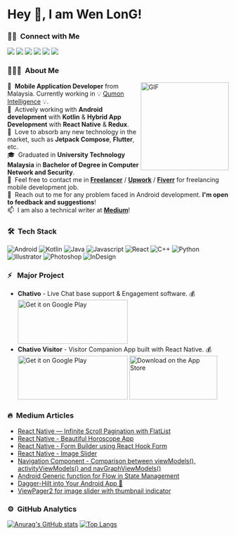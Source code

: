 # Hey 👋, I am Wen LonG!

### 🤝🏻 &nbsp;Connect with Me

<p align="left">
<a href="https://www.linkedin.com/in/teo-wen-long-19960316/ "><img src="https://img.shields.io/badge/-Teo%20Wen%20Long-0077B5?style=flat&logo=Linkedin&logoColor=white"/></a>
<a href="mailto:teowenlong0316@gmail.com"><img src="https://img.shields.io/badge/-teowenlong0316@gmail.com-D14836?style=flat&logo=Gmail&logoColor=white"/></a>
<a href="https://stackoverflow.com/users/12261890/teo"><img src="https://img.shields.io/badge/-@TeoWenLong-1877F2?style=flat&logo=Stackoverflow&logoColor=white"/></a>
<a href="https://www.freelancer.com/u/skynight1996"><img src="https://img.shields.io/badge/-@skynight1996-BD081C?style=flat&logo=Freelancer&logoColor=white"/></a>
<a href="https://www.upwork.com/freelancers/~0147258256e4f9731b"><img src="https://img.shields.io/badge/-@TeoWenLong-00B300?style=flat&logo=Upwork&logoColor=white"/></a>
<a href="https://skynight1996.medium.com/"><img src="https://img.shields.io/badge/-@Teo-000000?style=flat&logo=Medium&logoColor=white"/></a>
</p>

### 👨🏻‍💻 &nbsp;About Me

<img alt="GIF" src="https://media.giphy.com/media/Cmr1OMJ2FN0B2/giphy.gif"  align="right" width = 200/>
                                                                                              
🚀&nbsp;&nbsp;**Mobile Application Developer**  from Malaysia. Currently working in 💡 [Qumon Intelligence](https://www.qumonintelligence.com/) 💡. \
🌱&nbsp;&nbsp;Actively working with **Android development** with **Kotlin** & **Hybrid App Development** with **React Native** & **Redux**. \
:muscle:&nbsp;&nbsp;Love to absorb any new technology in the market, such as **Jetpack Compose**, **Flutter**, etc. \
🎓&nbsp;&nbsp;Graduated in **University Technology Malaysia** in **Bachelor of Degree in Computer Network and Security**.\
📄&nbsp;&nbsp;Feel free to contact me in [**Freelancer**](https://www.freelancer.com/u/skynight1996) / [**Upwork**](https://www.upwork.com/freelancers/~0147258256e4f9731b) / [**Fiverr**](https://www.fiverr.com/teowenlong) for freelancing mobile development job. \
💬&nbsp;&nbsp;Reach out to me for any problem faced in Android development. **I'm open to feedback and suggestions**! \
📫&nbsp;&nbsp;I am also a technical writer at [**Medium**](https://skynight1996.medium.com/)!

### 🛠 &nbsp;Tech Stack

![Android](https://img.shields.io/badge/-Android-05122A?style=flat&logo=android)&nbsp;![Kotlin](https://img.shields.io/badge/-Kotlin-05122A?style=flat&logo=kotlin)&nbsp;![Java](https://img.shields.io/badge/-Java-05122A?style=flat&logo=Java&logoColor=FFA518)&nbsp;![Javascript](https://img.shields.io/badge/-Javascript-05122A?style=flat&logo=javascript)&nbsp;![React](https://img.shields.io/badge/-React-05122A?style=flat&logo=react)&nbsp;![C++](https://img.shields.io/badge/-C++-05122A?style=flat&logo=C%2B%2B&logoColor=00599C)&nbsp;![Python](https://img.shields.io/badge/-Python-05122A?style=flat&logo=Python)
![Illustrator](https://img.shields.io/badge/-Illustrator-05122A?style=flat&logo=adobe-illustrator)&nbsp;![Photoshop](https://img.shields.io/badge/-Photoshop-05122A?style=flat&logo=adobe-photoshop)&nbsp;![InDesign](https://img.shields.io/badge/-InDesign-05122A?style=flat&logo=adobe-indesign)&nbsp;

### ⚡ &nbsp; Major Project

* **Chativo** - Live Chat base support & Engagement software. :moneybag: \
<a href='https://play.google.com/store/apps/details?id=io.chativo.chat&pcampaignid=pcampaignidMKT-Other-global-all-co-prtnr-py-PartBadge-Mar2515-1'><img alt='Get it on Google Play' src='https://play.google.com/intl/en_us/badges/static/images/badges/en_badge_web_generic.png' width=250 height=100/></a>
* **Chativo Visitor** - Visitor Companion App built with React Native. :moneybag: \
<a href='https://play.google.com/store/apps/details?id=io.chativo.visitor'><img alt='Get it on Google Play' src='https://play.google.com/intl/en_us/badges/static/images/badges/en_badge_web_generic.png' width=250 height=100/></a>
<a href="https://apps.apple.com/us/app/chativov/id1595519177?itsct=apps_box_badge&amp;itscg=30200"><img src="https://tools.applemediaservices.com/api/badges/download-on-the-app-store/black/en-us?size=250x83&amp;releaseDate=1638230400&h=5e365ba6b8b5c634c223f9a9e3bff004" alt="Download on the App Store" width=200 height=100></a>

### 🔥 &nbsp;Medium Articles 
  - [React Native — Infinite Scroll Pagination with FlatList](https://skynight1996.medium.com/react-native-infinite-scroll-pagination-with-flatlist-e5fe5db6c1cb)
  - [React Native - Beautiful Horoscope App](https://skynight1996.medium.com/react-native-beautiful-horoscope-app-93243796f998)
  - [React Native - Form Builder using React Hook Form](https://skynight1996.medium.com/react-native-form-builder-using-react-hook-form-c117d0bca4a7)
  - [React Native - Image Slider](https://skynight1996.medium.com/react-native-image-slider-5e92cc5685aa)
  - [Navigation Component - Comparison between viewModels(), activityViewModels() and navGraphViewModels()](https://skynight1996.medium.com/navigation-component-comparison-between-viewmodels-activityviewmodels-and-ae0145734228)
  - [Android Generic function for Flow in State Management](https://skynight1996.medium.com/android-generic-function-for-flow-in-state-management-c59e1953f2f3)
  - [Dagger-Hilt into Your Android App 🔪](https://skynight1996.medium.com/dagger-hilt-into-your-android-app-37831954c1f)
  - [ViewPager2 for image slider with thumbnail indicator](https://skynight1996.medium.com/viewpager2-for-image-viewer-with-thumbnail-indicator-540cce02d66e)


### ⚙️ &nbsp;GitHub Analytics

[![Anurag's GitHub stats](https://github-readme-stats.vercel.app/api?username=WenLonG12345)](https://github.com/WenLonG12345)
[![Top Langs](https://github-readme-stats.vercel.app/api/top-langs/?username=WenLonG12345&layout=compact)](https://github.com/WenLonG12345)




